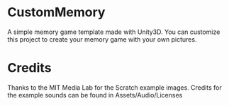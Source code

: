 # CustomMemory
A simple memory game template made with Unity3D. You can customize this project to create your memory game with your own pictures.

# Credits
Thanks to the MIT Media Lab for the Scratch example images.
Credits for the example sounds can be found in Assets/Audio/Licenses
